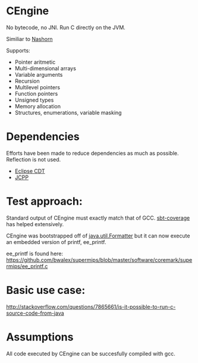 # CEngine

No bytecode, no JNI. Run C directly on the JVM.

Similiar to [Nashorn](https://en.wikipedia.org/wiki/Nashorn_(JavaScript_engine))

Supports:
- Pointer aritmetic
- Multi-dimensional arrays
- Variable arguments
- Recursion
- Multilevel pointers
- Function pointers
- Unsigned types
- Memory allocation
- Structures, enumerations, variable masking

# Dependencies

Efforts have been made to reduce dependencies as much as possible.  Reflection is not used.

* [Eclipse CDT](https://eclipse.org/cdt/)
* [JCPP](http://www.anarres.org/projects/jcpp/)

# Test approach:
Standard output of CEngine must exactly match that of GCC.  [sbt-coverage](https://github.com/scoverage/sbt-scoverage) has helped extensively.

CEngine was bootstrapped off of [java.util.Formatter](https://docs.oracle.com/javase/7/docs/api/java/util/Formatter.html) but it can now execute an embedded version of printf, ee_printf.

ee_printf is found here:
https://github.com/bwalex/supermips/blob/master/software/coremark/supermips/ee_printf.c

# Basic use case:
http://stackoverflow.com/questions/7865661/is-it-possible-to-run-c-source-code-from-java

# Assumptions
All code executed by CEngine can be succesfully compiled with gcc.  
